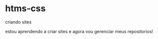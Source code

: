 # htms-css
 criando sites

estou aprendendo a criar sites e agora vou gerenciar meus repositorios!


